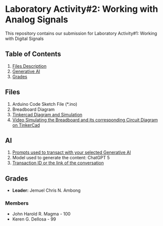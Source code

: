 # Laboratory Activity#2: Working with Analog Signals

This repository contains our submission for Laboratory Activity#1: Working with Digital Signals

## Table of Contents
1. [Files Description](#files)
2. [Generative AI](#ai)
3. [Grades](#grades)

## Files
1. Arduino Code Sketch File (*.ino)
2. Breadboard Diagram
3. [Tinkercad Diagram and Simulation](https://www.tinkercad.com/things/9vwfy596pfp-fantabulous-jaban)
4. [Video Simulating the Breadboard and its corresponding Circuit Diagram on TinkerCad](https://drive.google.com/file/d/16adl-0pQ2fCp34VDKxQxXRRikgTh-FW2/view?usp=drive_link)

## AI
1. [Prompts used to transact with your selected Generative AI](https://docs.google.com/document/d/12hsgn0wFz_DeBwSgcFa_43N6Pg4LEfAd-4ziWOzvYTg/edit?tab=t.0)
2. Model used to generate the content: ChatGPT 5
3. [Transaction ID or the link of the conversation](https://chatgpt.com/share/68d38281-136c-800b-a318-e2e7e2f30f33) 

## Grades
- **Leader:** Jemuel Chris N. Ambong
### Members 
- John Harold R. Magma - 100
- Keren G. Dellosa - 99



